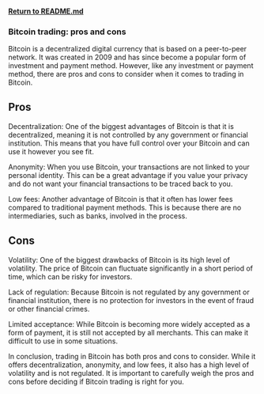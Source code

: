#### [Return to README.md](https://github.com/luxuriant777/README.md)

### Bitcoin trading: pros and cons
Bitcoin is a decentralized digital currency that is based on a peer-to-peer network. It was created in 2009 and has since become a popular form of investment and payment method. However, like any investment or payment method, there are pros and cons to consider when it comes to trading in Bitcoin.

## Pros
Decentralization: One of the biggest advantages of Bitcoin is that it is decentralized, meaning it is not controlled by any government or financial institution. This means that you have full control over your Bitcoin and can use it however you see fit.

Anonymity: When you use Bitcoin, your transactions are not linked to your personal identity. This can be a great advantage if you value your privacy and do not want your financial transactions to be traced back to you.

Low fees: Another advantage of Bitcoin is that it often has lower fees compared to traditional payment methods. This is because there are no intermediaries, such as banks, involved in the process.

## Cons
Volatility: One of the biggest drawbacks of Bitcoin is its high level of volatility. The price of Bitcoin can fluctuate significantly in a short period of time, which can be risky for investors.

Lack of regulation: Because Bitcoin is not regulated by any government or financial institution, there is no protection for investors in the event of fraud or other financial crimes.

Limited acceptance: While Bitcoin is becoming more widely accepted as a form of payment, it is still not accepted by all merchants. This can make it difficult to use in some situations.

In conclusion, trading in Bitcoin has both pros and cons to consider. While it offers decentralization, anonymity, and low fees, it also has a high level of volatility and is not regulated. It is important to carefully weigh the pros and cons before deciding if Bitcoin trading is right for you.